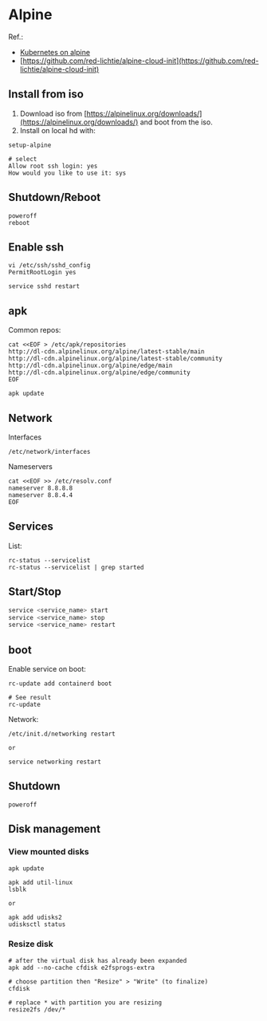 # Alpine
Ref.: 
* [Kubernetes on alpine](https://wiki.alpinelinux.org/wiki/K8s)
* [https://github.com/red-lichtie/alpine-cloud-init](https://github.com/red-lichtie/alpine-cloud-init)

## Install from iso
1. Download iso from [https://alpinelinux.org/downloads/](https://alpinelinux.org/downloads/) and boot from the iso.
2. Install on local hd with:

```
setup-alpine

# select
Allow root ssh login: yes
How would you like to use it: sys
```

## Shutdown/Reboot
```
poweroff
reboot
```

## Enable ssh
```
vi /etc/ssh/sshd_config
PermitRootLogin yes

service sshd restart
```

## apk
Common repos:
```
cat <<EOF > /etc/apk/repositories
http://dl-cdn.alpinelinux.org/alpine/latest-stable/main
http://dl-cdn.alpinelinux.org/alpine/latest-stable/community
http://dl-cdn.alpinelinux.org/alpine/edge/main
http://dl-cdn.alpinelinux.org/alpine/edge/community
EOF

apk update
```

## Network
Interfaces
```
/etc/network/interfaces
```

Nameservers
```
cat <<EOF >> /etc/resolv.conf
nameserver 8.8.8.8
nameserver 8.8.4.4
EOF
```

## Services
List:
```
rc-status --servicelist
rc-status --servicelist | grep started
```

## Start/Stop
```sh
service <service_name> start
service <service_name> stop
service <service_name> restart
```

## boot
Enable service on boot:
```
rc-update add containerd boot

# See result
rc-update
```

Network:
```
/etc/init.d/networking restart

or

service networking restart
```

## Shutdown
```
poweroff
```

## Disk management
### View mounted disks
```
apk update

apk add util-linux
lsblk

or

apk add udisks2
udisksctl status
```

### Resize disk
```
# after the virtual disk has already been expanded
apk add --no-cache cfdisk e2fsprogs-extra

# choose partition then "Resize" > "Write" (to finalize)
cfdisk

# replace * with partition you are resizing
resize2fs /dev/*
```

